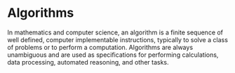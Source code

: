 # Algorithms
In mathematics and computer science, an algorithm is a finite sequence of well defined, computer implementable instructions, typically to solve a class of problems or to perform
a computation.
Algorithms are always unambiguous and are used as specifications for performing calculations, data processing, automated reasoning, and other tasks.
